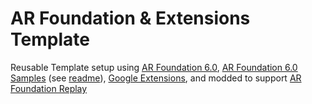 # AR Foundation & Extensions Template

Reusable Template setup using [AR Foundation 6.0](https://docs.unity3d.com/Packages/com.unity.xr.arfoundation@6.0/manual/index.html), [AR Foundation 6.0 Samples](https://github.com/Unity-Technologies/arfoundation-samples) (see [readme](README.Arf.md)), [Google Extensions](https://github.com/graphific/arcore-unity-extensions), and modded to support [AR Foundation Replay](https://github.com/asus4/ARFoundationReplay)